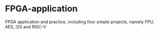 # FPGA-application
FPGA application and practice, including four simple projects, namely FPU, AES, I2S and RISC-V
